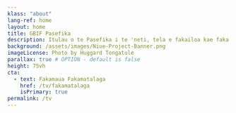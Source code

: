 ```yaml
---
klass: "about"
lang-ref: home
layout: home
title: GBIF Pasefika
description: Itulau o te Pasefika i te 'neti, tela e fakailoa kae faka'pula i ei a fakamatalaaga mo fuainumela kesekese e uiga mo mea-ola, kola e maua foki ite GBIF.
background: /assets/images/Niue-Project-Banner.png
imageLicense: Photo by Huggard Tongatule
parallax: true # OPTION - default is false
height: 75vh
cta:
  - text: Fakamaua Fakamatalaga
    href: /tv/fakamatalaga
    isPrimary: true
permalink: /tv
---
```


